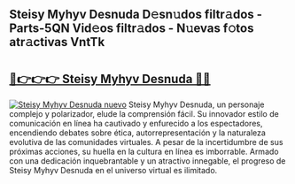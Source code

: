 ## Steisy Myhyv Desnuda D𝚎sn𝚞dos filtr𝚊dos - Parts-5QN Vid𝚎os filtr𝚊dos - N𝚞evas f𝚘tos atr𝚊ctivas VntTk

# <h2><a href="http://mbcvjgm.tromn.icu/?c=Steisy+Myhyv+Desnuda">🔗👉👉👉 Steisy Myhyv Desnuda 🔗🔗</a></h2>

[![Steisy Myhyv Desnuda nuevo](https://i.imgur.com/pEAQMta.gif)](http://mbcvjgm.tromn.icu/?c=Steisy+Myhyv+Desnuda)
Steisy Myhyv Desnuda, un personaje complejo y polarizador, elude la comprensión fácil. Su innovador estilo de comunicación en línea ha cautivado y enfurecido a los espectadores, encendiendo debates sobre ética, autorrepresentación y la naturaleza evolutiva de las comunidades virtuales. A pesar de la incertidumbre de sus próximas acciones, su huella en la cultura en línea es imborrable. Armado con una dedicación inquebrantable y un atractivo innegable, el progreso de Steisy Myhyv Desnuda en el universo virtual es ilimitado.
